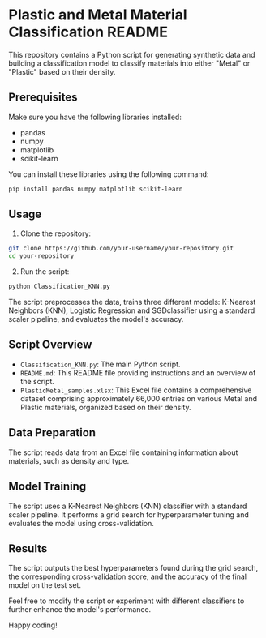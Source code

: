 # Plastic and Metal Material Classification README

This repository contains a Python script for generating synthetic data and building a classification model to classify materials into either "Metal" or "Plastic" based on their density.

## Prerequisites

Make sure you have the following libraries installed:

- pandas
- numpy
- matplotlib
- scikit-learn

You can install these libraries using the following command:

```bash
pip install pandas numpy matplotlib scikit-learn
```

## Usage

1. Clone the repository:

```bash
git clone https://github.com/your-username/your-repository.git
cd your-repository
```

2. Run the script:

```bash
python Classification_KNN.py
```

The script preprocesses the data, trains three different models: K-Nearest Neighbors (KNN), Logistic Regression and SGDclassifier using a standard scaler pipeline, and evaluates the model's accuracy.

## Script Overview

- `Classification_KNN.py`: The main Python script.
- `README.md`: This README file providing instructions and an overview of the script.
- `PlasticMetal_samples.xlsx`: This Excel file contains a comprehensive dataset comprising approximately 66,000 entries on various Metal and Plastic materials, organized based on their density.

## Data Preparation

The script reads data from an Excel file containing information about materials, such as density and type.

## Model Training

The script uses a K-Nearest Neighbors (KNN) classifier with a standard scaler pipeline. It performs a grid search for hyperparameter tuning and evaluates the model using cross-validation.

## Results

The script outputs the best hyperparameters found during the grid search, the corresponding cross-validation score, and the accuracy of the final model on the test set.

Feel free to modify the script or experiment with different classifiers to further enhance the model's performance.

Happy coding!
